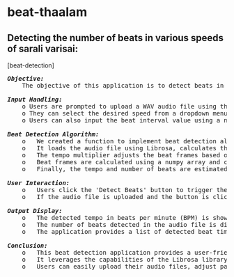 # beat-thaalam

## Detecting the number of beats in various speeds of sarali varisai:
[beat-detection]
<pre>
<b><i>Objective: </i></b>
    The objective of this application is to detect beats in an uploaded WAV audio file, allowing users to analyse the tempo and rhythm of the music.
  
<b><i>Input Handling: </i></b>
    o Users are prompted to upload a WAV audio file using the file uploader widget provided by Streamlit.
    o They can select the desired speed from a dropdown menu ('1x', '2x', '4x').
    o Users can also input the beat interval value using a number input widget.
  
<b><i>Beat Detection Algorithm: </i></b>
    o	We created a function to implement beat detection algorithm.
    o	It loads the audio file using Librosa, calculates the onset envelope using the function ‘librosa.onset.onset_strength’, and computes the tempogram using ‘librosa.feature.tempogram’.
    o	The tempo multiplier adjusts the beat frames based on the selected speed.
    o	Beat frames are calculated using a numpy array and converted to time using Librosa's ‘frames_to_time’ function.
    o	Finally, the tempo and number of beats are estimated using Librosa's ‘beat_track’ function.
  
<b><i>User Interaction: </i></b>
    o	Users click the 'Detect Beats' button to trigger the beat detection process.
    o	If the audio file is uploaded and the button is clicked, the application displays the tempo, number of beats, and the detected beat times.
  
<b><i>Output Display: </i></b>
    o	The detected tempo in beats per minute (BPM) is shown.
    o	The number of beats detected in the audio file is displayed.
    o	The application provides a list of detected beat times, allowing users to visualize the rhythm and tempo variations.
  
<b><i>Conclusion: </i></b>
    o	This beat detection application provides a user-friendly interface for analyzing the rhythmic characteristics of WAV audio files.
    o	It leverages the capabilities of the Librosa library and Streamlit framework to streamline the process of beat detection and visualization.
    o	Users can easily upload their audio files, adjust parameters, and obtain insights into the tempo and beat structure of their music.
</pre>
